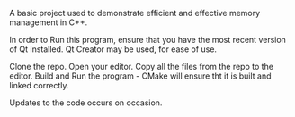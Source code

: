 A basic project used to demonstrate efficient and effective memory management in C++.

In order to Run this program, ensure that you have the most recent version of Qt installed.
Qt Creator may be used, for ease of use.

Clone the repo.
Open your editor.
Copy all the files from the repo to the editor.
Build and Run the program - CMake will ensure tht it is built and linked correctly.

Updates to the code occurs on occasion.
